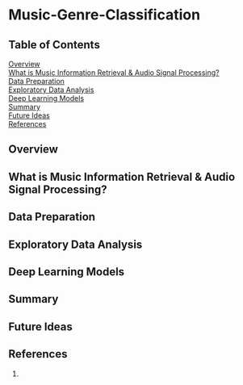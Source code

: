 # Music-Genre-Classification
## Table of Contents
[Overview](#overview)<br/>
[What is Music Information Retrieval & Audio Signal Processing?](#mir-asp)<br/>
[Data Preparation](#data-preparation)<br/>
[Exploratory Data Analysis](#exploratory-data-analysis)<br/>
[Deep Learning Models](#deep-learning-models)<br/>
[Summary](#summary)<br/>
[Future Ideas](#future-ideas)<br/>
[References](#references)<br/>

## Overview



## <a name="mir-asp">What is Music Information Retrieval & Audio Signal Processing?</a>



## Data Preparation



## Exploratory Data Analysis



## Deep Learning Models



## Summary



## Future Ideas



## References

1.